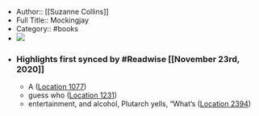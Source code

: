 - Author:: [[Suzanne Collins]]
- Full Title:: Mockingjay
- Category:: #books
- ![](https://images-na.ssl-images-amazon.com/images/I/51zkheo7x8L._SL200_.jpg)
- ### Highlights first synced by #Readwise [[November 23rd, 2020]]
    - A ([Location 1077](https://readwise.io/to_kindle?action=open&asin=B003XF1XOQ&location=1077))
    - guess who ([Location 1231](https://readwise.io/to_kindle?action=open&asin=B003XF1XOQ&location=1231))
    - entertainment, and alcohol, Plutarch yells, “What’s ([Location 2394](https://readwise.io/to_kindle?action=open&asin=B003XF1XOQ&location=2394))
